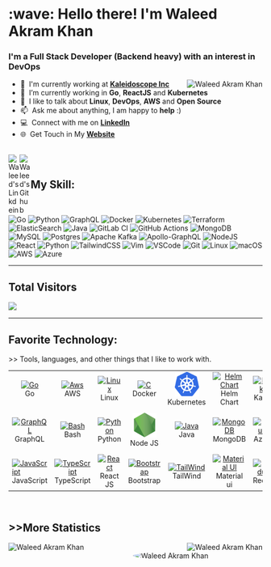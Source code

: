 
<h1 align="left" id="waleedakramkhan-title">:wave: Hello there! I'm Waleed Akram Khan</h1>
<h3 align="left">I'm a Full Stack Developer (Backend heavy) with an interest in DevOps </h3>


<a href="#waleedakramkhan-title">
  <img src="https://github-readme-stats.vercel.app/api?username=waleedakramkhan&show_icons=true&theme=tokyonight&count_private=true&include_all_commits=true" alt="Waleed Akram Khan" align="right" />
</a>

- :office: &nbsp;I'm currently working at **[Kaleidoscope Inc](https://www.kscope.ai/company)**
- :seedling: &nbsp;I’m currently working in **Go**, **ReactJS** and **Kubernetes**
- :speech_balloon: &nbsp;I like to talk about **Linux**, **DevOps**, **AWS** and **Open Source**
- :mailbox: &nbsp;Ask me about anything, I am happy to **help** :)
- :computer: &nbsp;Connect with me on **[LinkedIn](https://www.linkedin.com/in/waleedakramkhan/)**
- 🌐 &nbsp;Get Touch in My **[Website]**

<br>
     <!--<blockquotes>-->
      <a href="https://www.linkedin.com/in/waleedakramkhan/">
        <img align="left" alt="Waleed's Linkdein" width="22px" src="https://cdn.jsdelivr.net/npm/simple-icons@v3/icons/linkedin.svg" />
      </a>
      <a href="https://github.com/waleedakramkhan">
        <img align="left" alt="Waleed's Github" width="22px" src="https://cdn.jsdelivr.net/npm/simple-icons@v3/icons/github.svg" />
      </a>
    <!--</blockquotes>-->
<br />
<h2>My Skill: </h2>
<br>

![Go](https://img.shields.io/badge/go-%2300ADD8.svg?style=for-the-badge&logo=go&logoColor=white)
![Python](https://img.shields.io/badge/python-3670A0?style=for-the-badge&logo=python&logoColor=ffdd54)
![GraphQL](https://img.shields.io/badge/-GraphQL-E10098?style=for-the-badge&logo=graphql&logoColor=white)
![Docker](https://img.shields.io/badge/docker-%230db7ed.svg?style=for-the-badge&logo=docker&logoColor=white)
![Kubernetes](https://img.shields.io/badge/kubernetes-%23326ce5.svg?style=for-the-badge&logo=kubernetes&logoColor=white)
![Terraform](https://img.shields.io/badge/terraform-%235835CC.svg?style=for-the-badge&logo=terraform&logoColor=white)
![ElasticSearch](https://img.shields.io/badge/-ElasticSearch-005571?style=for-the-badge&logo=elasticsearch)
![Java](https://img.shields.io/badge/java-%23ED8B00.svg?style=for-the-badge&logo=openjdk&logoColor=white)
![GitLab CI](https://img.shields.io/badge/gitlab%20ci-%23181717.svg?style=for-the-badge&logo=gitlab&logoColor=white)
![GitHub Actions](https://img.shields.io/badge/github%20actions-%232671E5.svg?style=for-the-badge&logo=githubactions&logoColor=white)
![MongoDB](https://img.shields.io/badge/MongoDB-%234ea94b.svg?style=for-the-badge&logo=mongodb&logoColor=white)
![MySQL](https://img.shields.io/badge/mysql-%2300f.svg?style=for-the-badge&logo=mysql&logoColor=white)
![Postgres](https://img.shields.io/badge/postgres-%23316192.svg?style=for-the-badge&logo=postgresql&logoColor=white)
![Apache Kafka](https://img.shields.io/badge/Apache%20Kafka-000?style=for-the-badge&logo=apachekafka)
![Apollo-GraphQL](https://img.shields.io/badge/-ApolloGraphQL-311C87?style=for-the-badge&logo=apollo-graphql)
![NodeJS](https://img.shields.io/badge/node.js-6DA55F?style=for-the-badge&logo=node.js&logoColor=white)
![React](https://img.shields.io/badge/react-%2320232a.svg?style=for-the-badge&logo=react&logoColor=%2361DAFB)
![Python](https://img.shields.io/badge/python%20-%23E34F26.svg?&style=for-the-badge&logo=python&ogoColor=white)
![TailwindCSS](https://img.shields.io/badge/tailwindcss-%2338B2AC.svg?style=for-the-badge&logo=tailwind-css&logoColor=white)
![Vim](https://img.shields.io/badge/-VIM-2B9348?style=for-the-badge&logo=vim)
![VSCode](https://img.shields.io/badge/-vscode-00a8e8?style=for-the-badge&logo=visual-studio-code)
![Git](https://img.shields.io/badge/git%20-%23F05033.svg?&style=for-the-badge&logo=git&logoColor=white)
![Linux](https://img.shields.io/badge/-linux-772953?style=for-the-badge&logo=linux)
![macOS](https://img.shields.io/badge/mac%20os-000000?style=for-the-badge&logo=macos&logoColor=F0F0F0)
![AWS](https://img.shields.io/badge/AWS-%23FF9900.svg?style=for-the-badge&logo=amazon-aws&logoColor=white)
![Azure](https://img.shields.io/badge/azure-%230072C6.svg?style=for-the-badge&logo=microsoftazure&logoColor=white)
<br>
<hr>
 <p>
 <h2>Total Visitors</h2>  
 <img src="https://profile-counter.glitch.me/%7Bwaleedakramkhan%7D/count.svg" align="left" />
</p>

<br>
<hr>
<h2 align="left" id="waleedakramkhan-tech">Favorite Technology:</h2>
<p> >> Tools, languages, and other things that I like to work with.</p>

<table align="center">
<tr>
    <td align="center" width="96">
      <a href="#waleedakramkhan-tech">
        <img src="https://go.dev/blog/go-brand/Go-Logo/SVG/Go-Logo_Blue.svg" width="48" height="48" alt="Go" />
      </a>
      <br>Go
    </td>
    <td align="center" width="96">
      <a href="#waleedakramkhan-tech">
        <img src="https://cdn.worldvectorlogo.com/logos/amazon-web-services-2.svg" width="48" height="48" alt="Aws" />
      </a>
      <br>AWS
    </td>
    <td align="center" width="96">
      <a href="#waleedakramkhan-tech" >
        <img src="https://camo.githubusercontent.com/d7574156c7a1844d3c2907bae0e76254cca759290c08e08a6ef2bd7543c8c0ca/68747470733a2f2f692e6962622e636f2f737331374b47302f63376238313133323437666563643833626439623565643562643366333464352d72656d6f766562672d707265766965772e706e67" width="48" height="48" alt="Linux" />
      </a>
      <br>Linux
    </td>
    <td align="center" width="96"> 
      <a href="#waleedakramkhan-tech" >
        <img src="https://www.svgrepo.com/show/349342/docker.svg" width="48" height="48" alt="C" />
      </a>
      <br>Docker
    </td>
    <td align="center" width="96">
      <a href="#waleedakramkhan-tech">
        <img src="https://raw.githubusercontent.com/kubernetes/kubernetes/2a5fd3076aee14c1be51c703a7e5b447d638387d/logo/logo.svg" width="48" height="48" alt="Kubernetes" />
      </a>
      <br>Kubernetes
    </td>
    <td align="center" width="96">
      <a href="#waleedakramkhan-tech">
        <img src="https://www.vectorlogo.zone/logos/helmsh/helmsh-icon.svg" width="48" height="48" alt="Helm Chart" />
      </a>
      <br>Helm Chart
    </td>
    <td align="center" width="96">
      <a href="#waleedakramkhan-tech" >
        <img src="https://www.vectorlogo.zone/logos/apache_kafka/apache_kafka-icon.svg" width="48" height="48" alt="Kafka" />
      </a>
      <br>Kafka
    </td>
    <td align="center" width="96">
      <a href="#waleedakramkhan-tech" >
        <img src="https://upload.wikimedia.org/wikipedia/commons/thumb/3/3f/Git_icon.svg/1200px-Git_icon.svg.png" width="48" height="48" alt="Git" />
      </a>
      <br>Git
    </td>
  </tr>
  <tr>
    <td align="center" width="96">
      <a href="#waleedakramkhan-tech" >
        <img src="https://upload.wikimedia.org/wikipedia/commons/thumb/1/17/GraphQL_Logo.svg/2048px-GraphQL_Logo.svg.png" width="48" height="48" alt="GraphQL" />
      </a>
      <br>GraphQL
    </td>
    <td align="center" width="96">
      <a href="#waleedakramkhan-tech">
        <img src="https://bashlogo.com/img/symbol/png/full_colored_dark.png" width="48" height="48" alt="Bash" />
      </a>
      <br>Bash
    </td>
    <td align="center" width="96">
      <a href="#waleedakramkhan-tech">
        <img src="https://upload.wikimedia.org/wikipedia/commons/thumb/c/c3/Python-logo-notext.svg/1200px-Python-logo-notext.svg.png" width="48" height="48" alt="Python" />
      </a>
      <br>Python
    </td>
        <td align="center" width="96">
      <a href="#waleedakramkhan-tech">
        <img src="https://raw.githubusercontent.com/github/explore/80688e429a7d4ef2fca1e82350fe8e3517d3494d/topics/nodejs/nodejs.png" width="48" height="48" alt="Node JS" />
      </a>
      <br>Node JS
    </td>
    <td align="center" width="96">
      <a href="#waleedakramkhan-tech" >
        <img src="https://logos-world.net/wp-content/uploads/2022/07/Java-Logo.png" width="48" height="48" alt="Java" />
      </a>
      <br>Java
    </td>
     <td align="center" width="96"> 
      <a href="#waleedakramkhan-tech" >
        <img src="https://i.ibb.co/QXHcMvM/58481021cef1014c0b5e494b.png" width="48" height="48" alt="Mongo DB" />
      </a>
      <br>MongoDB
    </td>
    <td align="center" width="96">
      <a href="#waleedakramkhan-tech">
        <img src="https://i.ibb.co/jDGr3z0/azure-removebg-preview.png" width="48" height="48" alt="Azure" />
      </a>
      <br>Azure
    </td>
    <td align="center" width="96"> 
      <a href="#waleedakramkhan-tech" >
        <img src="https://brandeps.com/logo-download/G/Google-Cloud-logo-vector-01.svg" width="48" height="48" alt="Google Cloud" />
      </a>
      <br>G Cloud
    </td>
  <tr>
    <td align="left" width="96">
      <a href="#waleedakramkhan-tech">
        <img src="https://upload.wikimedia.org/wikipedia/commons/thumb/9/99/Unofficial_JavaScript_logo_2.svg/1024px-Unofficial_JavaScript_logo_2.svg.png" width="48" height="48" alt="JavaScript" />
      </a>
      <br>JavaScript
    </td>
    <td align="center" width="96">
      <a href="#waleedakramkhan-tech">
        <img src="https://upload.wikimedia.org/wikipedia/commons/thumb/4/4c/Typescript_logo_2020.svg/1200px-Typescript_logo_2020.svg.png" width="48" height="48" alt="TypeScript" />
      </a>
      <br>TypeScript
    </td>
    <td align="center" width="96">
      <a href="#waleedakramkhan-tech">
        <img src="https://brandlogos.net/wp-content/uploads/2020/09/react-logo.png" width="48" height="48" alt="React" />
      </a>
      <br>React JS
    </td>
    <td align="center" width="96">
      <a href="#waleedakramkhan-tech">
        <img src="https://cdn.worldvectorlogo.com/logos/bootstrap-4.svg" width="48" height="48" alt="Bootstrap" />
      </a>
      <br>Bootstrap
    </td>
    <td align="center" width="96">
      <a href="#waleedakramkhan-tech">
        <img src="https://www.svgrepo.com/show/374118/tailwind.svg" width="48" height="48" alt="TailWind" />
      </a>
      <br>TailWind
    </td>
    <td align="center" width="96">
      <a href="#waleedakramkhan-tech">
        <img src="https://material-ui.com/static/logo.png" width="48" height="48" alt="Material UI" />
      </a>
      <br>Material ui
    </td>
     <td align="center" width="96"> 
      <a href="#waleedakramkhan-tech" >
        <img src="https://cdn.worldvectorlogo.com/logos/redux.svg" width="48" height="48" alt="Redux" />
      </a>
      <br>Redux
    </td>
    <td align="center" width="96"> 
      <a href="#waleedakramkhan-tech" >
        <img src="https://raw.githubusercontent.com/samfromaway/samfromaway/master/.github/images/nextjs.png" width="48" height="48" alt="Next JS" />
      </a>
      <br>Next JS
    </td>
  </tr>
    
</table>
<!-- links -->
<br>
<h2> >>More Statistics</h2>
<p height="200px>
<a href="#waleedakramkhan-stats">
<img src="https://github-readme-stats.vercel.app/api/top-langs/?username=waleedakramkhan" alt="Waleed Akram Khan" align="left" />                                                        </a>                                                                                                                             
 <a href="#waleedakramkhan-stats">
 <img src="https://github-readme-stats.vercel.app/api?username=waleedakramkhan&count_private=true&include_all_commits=true" alt="Waleed Akram Khan" align="Right" />
 <img style="border-radius:50%;" height="51%" width="51%" src="gif.gif" alt="Waleed Akram Khan" align="Right" />
</a>
</p>
   
                                                                                     
                                                                                                     

[linkedin]: https://www.linkedin.com/in/waleedakramkhan/ "Waleed Akram Khan LinkedIn"
[Website]: abc "Waleed Akram Khan's Personal Website"
